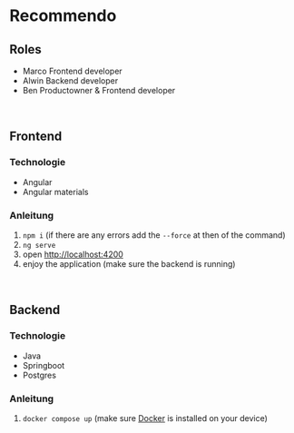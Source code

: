# Recommendo

## Roles
* Marco Frontend developer
* Alwin Backend developer
* Ben Productowner & Frontend developer

</br>

## Frontend
### Technologie
* Angular
* Angular materials
### Anleitung
1. <code>npm i</code> (if there are any errors add the <code>--force</code> at then of the command)
2. <code>ng serve</code>
3. open <a href="http://localhost:4200">http://localhost:4200</a>
4. enjoy the application (make sure the backend is running)
</br>

## Backend
### Technologie
* Java
* Springboot
* Postgres
### Anleitung
1. <code>docker compose up</code> (make sure <a href="https://www.docker.com/">Docker</a> is installed on your device)
